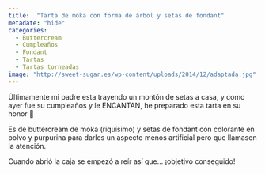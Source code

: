 ```yaml
---
title:  "Tarta de moka con forma de árbol y setas de fondant"
metadate: "hide"
categories:
  - Buttercream
  - Cumpleaños
  - Fondant
  - Tartas
  - Tartas torneadas
image: "http://sweet-sugar.es/wp-content/uploads/2014/12/adaptada.jpg"
---
```


Últimamente mi padre esta trayendo un montón de setas a casa, y como ayer fue su cumpleaños y le ENCANTAN, he preparado esta tarta en su honor 🙂

Es de buttercream de moka (riquísimo) y setas de fondant con colorante en polvo y purpurina para darles un aspecto menos artificial pero que llamasen la atención.

Cuando abrió la caja se empezó a reír así que&#8230; ¡objetivo conseguido!